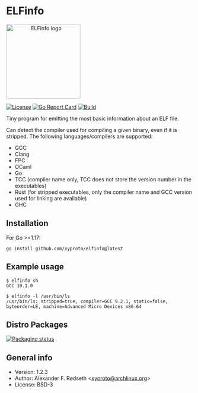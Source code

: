 # ELFinfo

<a align="center" href="https://github.com/xyproto/elfinfo"><img alt="ELFinfo logo" src="https://raw.githubusercontent.com/xyproto/elfinfo/main/web/elfinfo.png" width="200px"></a>

[![License](http://img.shields.io/badge/license-BSD-green.svg?style=flat)](https://raw.githubusercontent.com/xyproto/elfinfo/main/LICENSE) [![Go Report Card](https://goreportcard.com/badge/github.com/xyproto/elfinfo)](https://goreportcard.com/report/github.com/xyproto/elfinfo) [![Build](https://github.com/xyproto/elfinfo/actions/workflows/test.yml/badge.svg)](https://github.com/xyproto/elfinfo/actions/workflows/test.yml)

Tiny program for emitting the most basic information about an ELF file.

Can detect the compiler used for compiling a given binary, even if it is stripped. The following languages/compilers are supported:

* GCC
* Clang
* FPC
* OCaml
* Go
* TCC (compiler name only, TCC does not store the version number in the executables)
* Rust (for stripped executables, only the compiler name and GCC version used for linking are available)
* GHC

## Installation

For Go >=1.17:

    go install github.com/xyproto/elfinfo@latest

## Example usage

    $ elfinfo sh
    GCC 10.1.0

    $ elfinfo -l /usr/bin/ls
    /usr/bin/ls: stripped=true, compiler=GCC 9.2.1, static=false, byteorder=LE, machine=Advanced Micro Devices x86-64

## Distro Packages

[![Packaging status](https://repology.org/badge/vertical-allrepos/elfinfo.svg)](https://repology.org/project/elfinfo/versions)

## General info

* Version: 1.2.3
* Author: Alexander F. Rødseth &lt;xyproto@archlinux.org&gt;
* License: BSD-3
